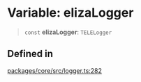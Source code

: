 # Variable: elizaLogger

> `const` **elizaLogger**: `TELELogger`

## Defined in

[packages/core/src/logger.ts:282](https://github.com/TELE-Protocol/TELE/blob/7fcf54e7fb2ba027d110afcc319c0b01b3f181dc/packages/core/src/logger.ts#L282)
